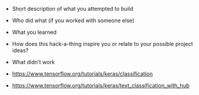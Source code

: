- Short description of what you attempted to build
- Who did what (if you worked with someone else)
- What you learned
- How does this hack-a-thing inspire you or relate to your possible project ideas?
- What didn’t work

- https://www.tensorflow.org/tutorials/keras/classification
- https://www.tensorflow.org/tutorials/keras/text_classification_with_hub
